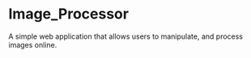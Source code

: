 # Image_Processor
A simple web application that allows users to manipulate, and process images online.
